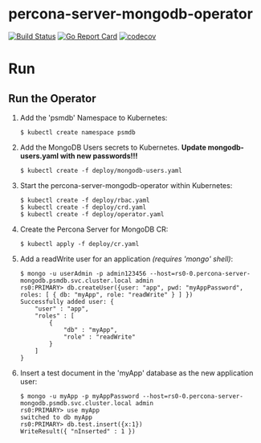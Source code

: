 # percona-server-mongodb-operator

[![Build Status](https://travis-ci.org/Percona-Lab/percona-server-mongodb-operator.svg?branch=master)](https://travis-ci.org/Percona-Lab/percona-server-mongodb-operator)
[![Go Report Card](https://goreportcard.com/badge/github.com/Percona-Lab/percona-server-mongodb-operator)](https://goreportcard.com/report/github.com/Percona-Lab/percona-server-mongodb-operator)
[![codecov](https://codecov.io/gh/Percona-Lab/percona-server-mongodb-operator/branch/master/graph/badge.svg)](https://codecov.io/gh/Percona-Lab/percona-server-mongodb-operator)

# Run

## Run the Operator
1. Add the 'psmdb' Namespace to Kubernetes:
    ```
    $ kubectl create namespace psmdb
    ```
1. Add the MongoDB Users secrets to Kubernetes. **Update mongodb-users.yaml with new passwords!!!**
    ```
    $ kubectl create -f deploy/mongodb-users.yaml
    ```
1. Start the percona-server-mongodb-operator within Kubernetes:
    ```
    $ kubectl create -f deploy/rbac.yaml
    $ kubectl create -f deploy/crd.yaml
    $ kubectl create -f deploy/operator.yaml
    ```
1. Create the Percona Server for MongoDB CR:
    ```
    $ kubectl apply -f deploy/cr.yaml
    ```
1. Add a readWrite user for an application *(requires 'mongo' shell)*:
    ```
    $ mongo -u userAdmin -p admin123456 --host=rs0-0.percona-server-mongodb.psmdb.svc.cluster.local admin
    rs0:PRIMARY> db.createUser({user: "app", pwd: "myAppPassword", roles: [ { db: "myApp", role: "readWrite" } ] })
    Successfully added user: {
    	"user" : "app",
    	"roles" : [
    		{
    			"db" : "myApp",
    			"role" : "readWrite"
    		}
    	]
    }
    ```
1. Insert a test document in the 'myApp' database as the new application user:
    ```
    $ mongo -u myApp -p myAppPassword --host=rs0-0.percona-server-mongodb.psmdb.svc.cluster.local admin
    rs0:PRIMARY> use myApp
    switched to db myApp
    rs0:PRIMARY> db.test.insert({x:1})
    WriteResult({ "nInserted" : 1 })
    ```
